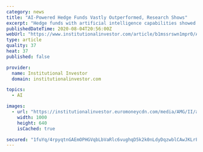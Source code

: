 ```yaml
---
category: news
title: "AI-Powered Hedge Funds Vastly Outperformed, Research Shows"
excerpt: "Hedge funds with artificial intelligence capabilities showed a huge competitive edge over investors that didn’t use AI, new research indicates. AI-led hedge funds produced cumulative returns of 34 percent in the three years through May, a report Tuesday ..."
publishedDateTime: 2020-08-04T20:56:00Z
webUrl: "https://www.institutionalinvestor.com/article/b1mssrswn1mpr0/AI-Powered-Hedge-Funds-Vastly-Outperformed-Research-Shows"
type: article
quality: 37
heat: 37
published: false

provider:
  name: Institutional Investor
  domain: institutionalinvestor.com

topics:
  - AI

images:
  - url: "https://institutionalinvestor.euromoneycdn.com/media/AMG/II/articles/1/1/1/art_ai.jpg"
    width: 1000
    height: 640
    isCached: true

secured: "1fuYq/4rpyqtnGAEmOPHGVqbLbVaRlc6vughqD5k2k0nLdyDqzwblCAwJKLrFzkxCavPVfw9mqWtDEjalcRgD3R1tyigfex8CB1bmPvKcvVWY62a/Gx+dxpFF0S/kKJ073OSZ56lRlJjOOteGVCRxlKWpqJIF60guQCmGUukVOnXeH0XDPY2aQoouMdqBW/0sZ/1yla63cypQuVSLgEjC9alpe7jwWH5B79kb1Jh66h9afJwAMesTFNBZjzVZGa+D7TBmvfXZHkgk77WtJIF7+6j/N9qeXsRWx13n7oHr7CKm8lmw64oLxoGTOzcFa2Rgmz8E/+kJ7ITM9R/cUGV0Q==;TRzLgr1PmrtolIBTMHcUJw=="
---
```


